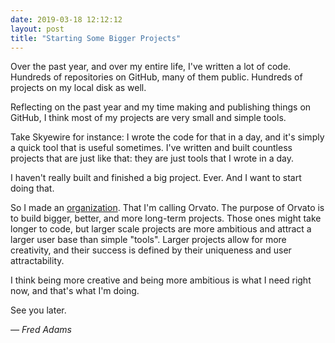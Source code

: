 ```yaml
---
date: 2019-03-18 12:12:12
layout: post
title: "Starting Some Bigger Projects"
---
```


Over the past year, and over my entire life, I've written a lot of code. Hundreds of repositories on GitHub, many of them public. Hundreds of projects on my local disk as well.

Reflecting on the past year and my time making and publishing things on GitHub, I think most of my projects are very small and simple tools.

Take Skyewire for instance: I wrote the code for that in a day, and it's simply a quick tool that is useful sometimes. I've written and built countless projects that are just like that: they are just tools that I wrote in a day.

I haven't really built and finished a big project. Ever. And I want to start doing that.

So I made an [organization](https://github.com/orvato). That I'm calling Orvato. The purpose of Orvato is to build bigger, better, and more long-term projects. Those ones might take longer to code, but larger scale projects are more ambitious and attract a larger user base than simple "tools". Larger projects allow for more creativity, and their success is defined by their uniqueness and user attractability.

I think being more creative and being more ambitious is what I need right now, and that's what I'm doing.

See you later.

*&mdash; Fred Adams*